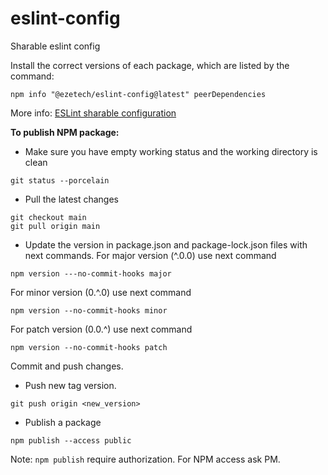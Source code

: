 # eslint-config

Sharable eslint config

Install the correct versions of each package, which are listed by the command:

```
npm info "@ezetech/eslint-config@latest" peerDependencies
```

More info: [ESLint sharable configuration](https://eslint.org/docs/developer-guide/shareable-configs)

<b>To publish NPM package:</b>

- Make sure you have empty working status and the working directory is clean
```
git status --porcelain
```
- Pull the latest changes
```
git checkout main
git pull origin main
```
- Update the version in package.json and package-lock.json files with next commands.
For major version (^.0.0) use next command
```
npm version ---no-commit-hooks major
```
For minor version (0.^.0) use next command
```
npm version --no-commit-hooks minor
```
For patch version (0.0.^) use next command
```
npm version --no-commit-hooks patch
```
Commit and push changes.

- Push new tag version.
```
git push origin <new_version>
```

- Publish a package
```
npm publish --access public
```

Note: `npm publish` require authorization. For NPM access ask PM.
